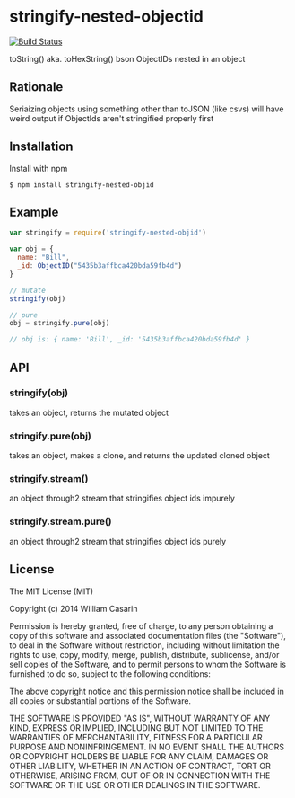 
# stringify-nested-objectid

  [![Build Status](https://travis-ci.org/jb55/stringify-nested-objectid.svg)](https://travis-ci.org/jb55/stringify-nested-objectid)

  toString() aka. toHexString() bson ObjectIDs nested in an object

## Rationale

Seriaizing objects using something other than toJSON (like csvs) will have
weird output if ObjectIds aren't stringified properly first

## Installation

  Install with npm

    $ npm install stringify-nested-objid

## Example

```js
var stringify = require('stringify-nested-objid')

var obj = {
  name: "Bill",
  _id: ObjectID("5435b3affbca420bda59fb4d")
}

// mutate
stringify(obj)

// pure
obj = stringify.pure(obj)

// obj is: { name: 'Bill', _id: '5435b3affbca420bda59fb4d' }
```

## API

### stringify(obj)

takes an object, returns the mutated object

### stringify.pure(obj)

takes an object, makes a clone, and returns the updated cloned object

### stringify.stream()

an object through2 stream that stringifies object ids impurely

### stringify.stream.pure()

an object through2 stream that stringifies object ids purely

## License

  The MIT License (MIT)

  Copyright (c) 2014 William Casarin

  Permission is hereby granted, free of charge, to any person obtaining a copy
  of this software and associated documentation files (the "Software"), to deal
  in the Software without restriction, including without limitation the rights
  to use, copy, modify, merge, publish, distribute, sublicense, and/or sell
  copies of the Software, and to permit persons to whom the Software is
  furnished to do so, subject to the following conditions:

  The above copyright notice and this permission notice shall be included in
  all copies or substantial portions of the Software.

  THE SOFTWARE IS PROVIDED "AS IS", WITHOUT WARRANTY OF ANY KIND, EXPRESS OR
  IMPLIED, INCLUDING BUT NOT LIMITED TO THE WARRANTIES OF MERCHANTABILITY,
  FITNESS FOR A PARTICULAR PURPOSE AND NONINFRINGEMENT. IN NO EVENT SHALL THE
  AUTHORS OR COPYRIGHT HOLDERS BE LIABLE FOR ANY CLAIM, DAMAGES OR OTHER
  LIABILITY, WHETHER IN AN ACTION OF CONTRACT, TORT OR OTHERWISE, ARISING FROM,
  OUT OF OR IN CONNECTION WITH THE SOFTWARE OR THE USE OR OTHER DEALINGS IN
  THE SOFTWARE.
